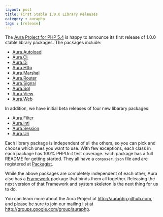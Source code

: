 ```yaml
---
layout: post
title: First Stable 1.0.0 Library Releases
category : auraphp
tags : [release]
---
```


The [Aura Project for PHP 5.4](http://auraphp.github.com) is happy to announce
its first release of 1.0.0 stable library packages. The packages include:

- [Aura.Autoload](https://github.com/auraphp/Aura.Autoload)
- [Aura.Cli](https://github.com/auraphp/Aura.Cli)
- [Aura.Di](https://github.com/auraphp/Aura.Di)
- [Aura.Http](https://github.com/auraphp/Aura.Http)
- [Aura.Marshal](https://github.com/auraphp/Aura.Marshal)
- [Aura.Router](https://github.com/auraphp/Aura.Router)
- [Aura.Signal](https://github.com/auraphp/Aura.Signal)
- [Aura.Sql](https://github.com/auraphp/Aura.Sql)
- [Aura.View](https://github.com/auraphp/Aura.View)
- [Aura.Web](https://github.com/auraphp/Aura.Web)

In addition, we have initial beta releases of four new libarary packages:

- [Aura.Filter](https://github.com/auraphp/Aura.Filter)
- [Aura.Intl](https://github.com/auraphp/Aura.Intl)
- [Aura.Session](https://github.com/auraphp/Aura.Session)
- [Aura.Uri](https://github.com/auraphp/Aura.Uri)

Each library package is independent of all the others, so you can pick and
choose which ones you want to use. With few exceptions, each class in each
package has 100% PHPUnit test coverage. Each package has a full README for
getting started. They all have a `composer.json` file and are registered at
[Packagist](https://packagist.org/search/?q=aura).

While the above packages are completely independent of each other, Aura also
has a [Framework](https://github.com/auraphp/Aura.Framework) package that
binds them all together. Releasing the next version of that Framework and
system skeleton is the next thing for us to do.

You can learn more about the Aura Project at <http://auraphp.github.com>, and
please be sure to join our mailing list at
<http://groups.google.com/group/auraphp>.
